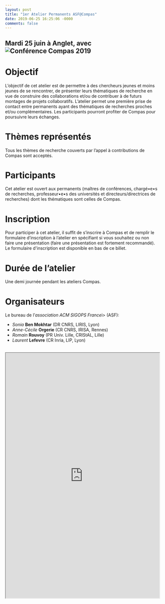 ```yaml
---
layout: post
title: "1er Atelier Permanents ASF@Compas"
date: 2019-06-25 16:25:06 -0000
comments: false
---
```

## Mardi 25 juin à Anglet, avec ![Conférence Compas 2019](https://2019.compas-conference.fr/assets/images/logo.png)

# Objectif
L’objectif de cet atelier est de permettre à des chercheurs jeunes et moins jeunes de se rencontrer, de présenter leurs thématiques de recherche en vue de construire des collaborations et/ou de contribuer à de futurs montages de projets collaboratifs. L’atelier permet une première prise de contact entre permanents ayant des thématiques de recherches proches et/ou complémentaires. Les participants pourront profiter de Compas pour poursuivre leurs échanges.

# Thèmes représentés
Tous les thèmes de recherche couverts par l’appel à contributions de Compas sont acceptés.

# Participants
Cet atelier est ouvert aux permanents (maîtres de conférences, chargé•e•s de recherches, professeur•e•s des universités et directeurs/directrices de recherches) dont les thématiques sont celles de Compas.

# Inscription
Pour participer à cet atelier, il suffit de s’inscrire à Compas et de remplir le formulaire d’inscription à l’atelier en spécifiant si vous souhaitez ou non faire une présentation (faire une présentation est fortement recommandé). 
Le formulaire d'inscription est disponible en bas de ce billet.

# Durée de l’atelier
Une demi journée pendant les ateliers Compas.

# Organisateurs
Le bureau de l’<i>association ACM SIGOPS France</i>i> (ASF):
<ul>
  <li><i>Sonia</i> <b>Ben Mokhtar</b> (DR CNRS, LIRIS, Lyon)</li>
  <li><i>Anne-Cécile</i> <b>Orgerie</b> (CR CNRS, IRISA, Rennes)</li>
  <li><i>Romain</i> <b>Rouvoy</b> (PR Univ. Lille, CRIStAL, Lille)</li>
  <li><i>Laurent</i> <b>Lefevre</b> (CR Inria, LIP, Lyon)</li>
</ul>
<br/>
<iframe src="https://framaforms.org/inscription-atelier-permanents-asfcompas-1551771987" width="100%" height="800" border="0" ></iframe>
